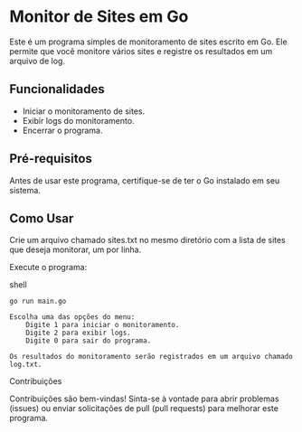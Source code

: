 # Monitor de Sites em Go

Este é um programa simples de monitoramento de sites escrito em Go. Ele permite que você monitore vários sites e registre os resultados em um arquivo de log.

## Funcionalidades

- Iniciar o monitoramento de sites.
- Exibir logs do monitoramento.
- Encerrar o programa.

## Pré-requisitos

Antes de usar este programa, certifique-se de ter o Go instalado em seu sistema.

## Como Usar
Crie um arquivo chamado sites.txt no mesmo diretório com a lista de sites que deseja monitorar, um por linha.

Execute o programa:

shell

    go run main.go

    Escolha uma das opções do menu:
        Digite 1 para iniciar o monitoramento.
        Digite 2 para exibir logs.
        Digite 0 para sair do programa.

    Os resultados do monitoramento serão registrados em um arquivo chamado log.txt.

Contribuições

Contribuições são bem-vindas! Sinta-se à vontade para abrir problemas (issues) ou enviar solicitações de pull (pull requests) para melhorar este programa.
